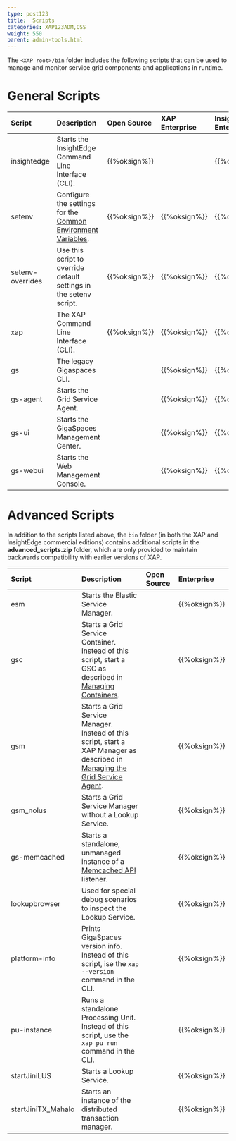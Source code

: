 ```yaml
---
type: post123
title:  Scripts
categories: XAP123ADM,OSS
weight: 550
parent: admin-tools.html
---
```


The `<XAP root>/bin` folder includes the following scripts that can be used to manage and monitor service grid components and applications in runtime. 

# General Scripts

| Script | Description | Open Source | XAP Enterprise | InsightEdge Enterprise
|:---------|:------------|:------------|:------------|:------------|
| insightedge | Starts the InsightEdge Command Line Interface (CLI). | {{%oksign%}} |  | {{%oksign%}} |
| setenv | Configure the settings for the [Common Environment Variables](../dev-java/common-environment-variables.html). | {{%oksign%}} | {{%oksign%}} | {{%oksign%}} |
| setenv-overrides | Use this script to override default settings in the setenv script. | {{%oksign%}} | {{%oksign%}} | {{%oksign%}} |
| xap | The XAP Command Line Interface (CLI). |  {{%oksign%}} | {{%oksign%}} | {{%oksign%}} |
| gs | The legacy Gigaspaces CLI. |  | {{%oksign%}} | {{%oksign%}} |
| gs-agent | Starts the Grid Service Agent. |  | {{%oksign%}} | {{%oksign%}} |
| gs-ui | Starts the GigaSpaces Management Center. |  | {{%oksign%}} | {{%oksign%}} |
| gs-webui | Starts the Web Management Console. |  | {{%oksign%}} | {{%oksign%}} |


# Advanced Scripts

In addition to the scripts listed above, the `bin` folder (in both the XAP and InsightEdge commercial editions) contains additional scripts in the **advanced_scripts.zip** folder, which are only provided to maintain backwards compatibility with earlier versions of XAP.

| Script | Description | Open Source | Enterprise |
|:---------|:------------|:------------|:------------|
| esm | Starts the Elastic Service Manager. |  | {{%oksign%}} |
| gsc | Starts a Grid Service Container.<br>Instead of this script, start a GSC as described in [Managing Containers](./admin-service-grid-container-start.html). |  | {{%oksign%}} |
| gsm | Starts a Grid Service Manager.<br>Instead of this script, start a XAP Manager as described in [Managing the Grid Service Agent](./admin-service-grid-agent.html). |   | {{%oksign%}} |
| gsm_nolus | Starts a Grid Service Manager without a Lookup Service. |  | {{%oksign%}} |
| gs-memcached | Starts a standalone, unmanaged instance of a [Memcached API](../dev-java/memcached-api.html) listener. |  | {{%oksign%}} |
| lookupbrowser | Used for special debug scenarios to inspect the Lookup Service. |  | {{%oksign%}} |
| platform-info | Prints GigaSpaces version info.<br>Instead of this script, ise the `xap --version` command in the CLI. |  | {{%oksign%}} |
| pu-instance | Runs a standalone Processing Unit.<br>Instead of this script, use the `xap pu run` command in the CLI. |  | {{%oksign%}} |
| startJiniLUS | Starts a Lookup Service. |  | {{%oksign%}} |
| startJiniTX_Mahalo | Starts an instance of the distributed transaction manager. |  | {{%oksign%}} |




